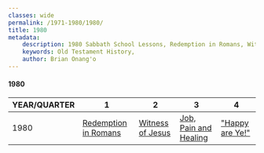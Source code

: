 ```yaml
---
classes: wide
permalink: /1971-1980/1980/
title: 1980
metadata:
    description: 1980 Sabbath School Lessons, Redemption in Romans, Witness of Jesus, Job, Pain and Healing, "Happy are Ye!"
    keywords: Old Testament History,
    author: Brian Onang'o
---
```


#### 1980

YEAR/QUARTER |   1  | 2| 3| 4
-------------|------------|---|--|---
1980   |  [Redemption in Romans](/1971-1980/1980/quarter1) | [Witness of Jesus](/1971-1980/1980/quarter2) | [Job, Pain and Healing](/1971-1980/1980/quarter3) | ["Happy are Ye!"](/1971-1980/1980/quarter4) |
 